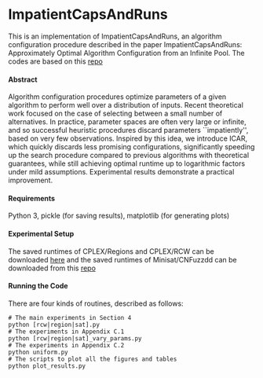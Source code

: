 # ImpatientCapsAndRuns
This is an implementation of ImpatientCapsAndRuns, an algorithm configuration procedure described in the paper ImpatientCapsAndRuns: Approximately Optimal Algorithm Configuration from an Infinite Pool. The codes are based on this [repo](https://github.com/deepmind/leaps-and-bounds)

#### Abstract 
Algorithm configuration procedures optimize parameters of a given algorithm to perform well over a distribution of inputs. Recent theoretical work focused on the case of selecting between a small number of alternatives. In practice, parameter spaces are often very large or infinite, and so successful heuristic procedures discard parameters ``impatiently'', based on very few observations. Inspired by this idea, we introduce ICAR, which quickly discards less promising configurations, significantly speeding up the search procedure compared to previous algorithms with theoretical guarantees, while still achieving optimal runtime up to logarithmic factors under mild assumptions. Experimental results demonstrate a practical improvement.

#### Requirements
Python 3, pickle (for saving results), matplotlib (for generating plots)  

#### Experimental Setup
The saved runtimes of CPLEX/Regions and CPLEX/RCW can be downloaded [here]() and the saved runtimes of Minisat/CNFuzzdd can be downloaded from this [repo](https://github.com/deepmind/leaps-and-bounds)

#### Running the Code
There are four kinds of routines, described as follows:
```
# The main experiments in Section 4
python [rcw|region|sat].py
# The experiments in Appendix C.1
python [rcw|region|sat]_vary_params.py
# The experiments in Appendix C.2
python uniform.py
# The scripts to plot all the figures and tables
python plot_results.py
``` 
